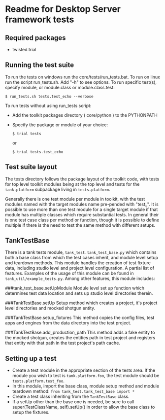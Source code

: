 Readme for Desktop Server framework tests
====================================


Required packages
-----------------
* twisted.trial

Running the test suite
-----------------------
To run the tests on windows run the core/tests/run_tests.bat. To run on linux run the script run_tests.sh. 
Add "-h" to see options.
To run specific test(s), specify module, or module.class or module.class.test:

    $ run_tests.sh tests.test_echo --verbose


To run tests without using run_tests script:

* Add the toolkit packages directory ( core/python ) to the PYTHONPATH
* Specify the package or module of your choice:

    `$ trial tests`

    or

    `$ trial tests.test_echo`

Test suite layout
-----------------
The tests directory follows the package layout of the toolkit code, with tests for top level toolkit modules being at the top
level and tests for the `tank.platform` subpackage living in `tests.platform`.

Generally there is one test module per module in toolkit, with the test modules named with the target modules name pre-pended with "test_".
It is possible to use more than one test module for a single target module if that module has multiple classes which require substantial tests.
In general their is one test case class per method or function, though it is possible to define multiple if there is the need to test the same method with different setups.

TankTestBase
-------------
There is a tank tests module, `tank_test.tank_test_base.py` which contains both a base class from which the test cases inherit, and module level setup and teardown methods. This module handles the creation of test fixture data, including studio level and project level configuration. A partial list of features. Examples of the usage of this module can be found in `tank_util/example_tests.py`. Among other features, this module includes:

###tank_test_base.setUpModule
Module level set up function which determines test data location and sets up studio level directories therein. 

###TankTestBase.setUp
Setup method which creates a project, it's project level directories and mocked shotgun entity.

###TankTestBase.setup_fixtures 
This method copies the config files, test apps and engines from the data directory into the test project.

###TankTestBase.add_production_path
This method adds a fake entity to the mocked shotgun, creates the entities path in test project and registers that entity with that path in the test project's path cache.


Setting up a test
-----------------
* Create a test module in the appropriate section of the tests area. If the module you wish to test is `tank.platform.foo`,
the test module should be `tests.platform.test_foo`. 
* In this module, import the base class, module setup method and module teardown method: `from tank_test.tank_test_base import *`
* Create a test class inheriting from the `TankTestBase` class.
* If a setUp other than the base one is needed, be sure to call super(TestClassName, self).setUp() in order to allow the base class to setup the fixtures.

